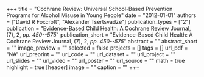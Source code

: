 +++
title = "Cochrane Review: Universal School-Based Prevention Programs for Alcohol Misuse in Young People"
date = "2012-01-01"
authors = ["David R Foxcroft", "Alexander Tsertsvadze"]
publication_types = ["2"]
publication = "Evidence-Based Child Health: A Cochrane Review Journal, (7), 2, _pp. 450--575_"
publication_short = "Evidence-Based Child Health: A Cochrane Review Journal, (7), 2, _pp. 450--575_"
abstract = ""
abstract_short = ""
image_preview = ""
selected = false
projects = []
tags = []
url_pdf = "NA"
url_preprint = ""
url_code = ""
url_dataset = ""
url_project = ""
url_slides = ""
url_video = ""
url_poster = ""
url_source = ""
math = true
highlight = true
[header]
image = ""
caption = ""
+++
